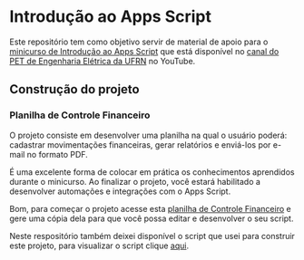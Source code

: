 # Introdução ao Apps Script

Este repositório tem como objetivo servir de material de apoio para o [minicurso de Introdução ao Apps Script](https://www.youtube.com/c/ufrnpetee) que está disponível no [canal do PET de Engenharia Elétrica da UFRN](https://www.youtube.com/c/ufrnpetee) no YouTube.

## Construção do projeto
### Planilha de Controle Financeiro

O projeto consiste em desenvolver uma planilha na qual o usuário poderá: cadastrar movimentações financeiras, gerar relatórios e enviá-los por e-mail no formato PDF.

É uma excelente forma de colocar em prática os conhecimentos aprendidos durante o minicurso. Ao finalizar o projeto, você estará habilitado a desenvolver automações e integrações com o Apps Script.

Bom, para começar o projeto acesse esta [planilha de Controle Financeiro](https://docs.google.com/spreadsheets/d/1RbjMIzEI7SZUE0BvJmnQTKWTzMHLyqP9jm-utdlZzpU/edit#gid=0) e gere uma cópia dela para que você possa editar e desenvolver o seu script.

Neste respositório também deixei disponível o script que usei para construir este projeto, para visualizar o script clique [aqui](script.gs).
